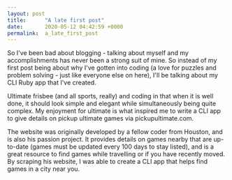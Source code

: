 ```yaml
---
layout: post
title:      "A late first post"
date:       2020-05-12 04:42:59 +0000
permalink:  a_late_first_post
---
```



So I've been bad about blogging - talking about myself and my accomplishments has never been a strong suit of mine. So instead of my first post being about why I've gotten into coding (a love for puzzles and problem solving - just like everyone else on here), I'll be talking about my CLI Ruby app that I've created.

Ultimate frisbee (and all sports, really) and coding in that when it is well done, it should look simple and elegant while simultaneously being quite complex. My enjoyment for ultimate is what inspired me to write a CLI app to give details on pickup ultimate games via pickupultimate.com.

The website was originally developed by a fellow coder from Houston, and is also his passion project. It provides details on games nearby that are up-to-date (games must be updated every 100 days to stay listed), and is a great resource to find games while travelling or if you have recently moved. By scraping his website, I was able to create a CLI app that helps find games in a city near you. 
